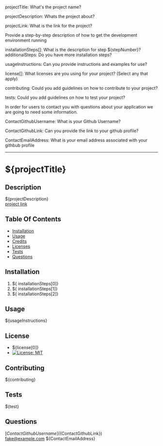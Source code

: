 projectTitle: 
What's the project name?

projectDescription: 
Whats the project about?

projectLink: 
What is the link for the project?

Provide a step-by-step description of how to get the development environment running

installationSteps[]: 
What is the description for step ${stepNumber}?
additionalSteps: 
Do you have more installation steps?

usageInstructions: 
Can you provide instructions and examples for use?

license[]: 
What licenses are you using for your project? (Select any that apply) 

contributing: 
Could you add guidelines on how to contribute to your project?

tests: 
Could you add guidelines on how to test your project?


In order for users to contact you with questions about your application we are going to need some information.

ContactGithubUsername: 
What is your Github Username?

ContactGithubLink: 
Can you provide the link to your github profile?

ContactEmailAddress:
What is your email address associated with your githbub profile

---

# ${projectTitle}

## Description
${projectDescription}  
[project link](https://bookdown.org/yihui/rmarkdown-cookbook/attr-output.html)

## Table Of Contents
* [Installation](#user-content-installation)
* [Usage](#user-content-usage)
* [Credits](#user-content-credits)
* [Licenses](#user-content-licenses)
* [Tests](#user-content-tests)
* [Questions](#user-content-questions)

## Installation
1. ${ installationSteps[0]}
2. ${ installationSteps[1]}
3. ${ installationSteps[2]}

## Usage
${usageInstructions}

## License
* ${license[0]}
* [![License: MIT](https://img.shields.io/badge/License-MIT-yellow.svg)](https://opensource.org/licenses/MIT)

## Contributing
${contributing}

## Tests
${test}

## Questions

[${ContactGithubUsername}](${ContactGithubLink})  
<fake@example.com> ${ContactEmailAddress}



